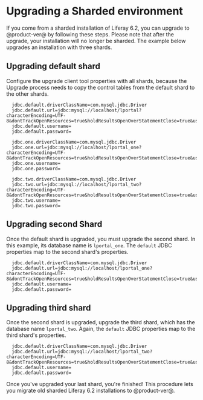 # Upgrading a Sharded environment [](id=upgrading-sharded-environment)

If you come from a sharded installation of Liferay 6.2, you can upgrade to
@product-ver@ by following these steps. Please note that after the upgrade, your
installation will no longer be sharded. The example below upgrades an
installation with three shards. 

## Upgrading default shard [](id=upgrading-default-shard)

Configure the upgrade client tool properties with all shards, because the
Upgrade process needs to copy the control tables from the default shard to the
other shards.

      jdbc.default.driverClassName=com.mysql.jdbc.Driver
      jdbc.default.url=jdbc:mysql://localhost/lportal?characterEncoding=UTF-8&dontTrackOpenResources=true&holdResultsOpenOverStatementClose=true&useFastDateParsing=false&useUnicode=true
      jdbc.default.username=
      jdbc.default.password=

      jdbc.one.driverClassName=com.mysql.jdbc.Driver
      jdbc.one.url=jdbc:mysql://localhost/lportal_one?characterEncoding=UTF-8&dontTrackOpenResources=true&holdResultsOpenOverStatementClose=true&useFastDateParsing=false&useUnicode=true
      jdbc.one.username=
      jdbc.one.password=

      jdbc.two.driverClassName=com.mysql.jdbc.Driver
      jdbc.two.url=jdbc:mysql://localhost/lportal_two?characterEncoding=UTF-8&dontTrackOpenResources=true&holdResultsOpenOverStatementClose=true&useFastDateParsing=false&useUnicode=true
      jdbc.two.username=
      jdbc.two.password=

## Upgrading second Shard [](id=upgrading-second-shard)

Once the default shard is upgraded, you must upgrade the second shard. In this
example, its database name is `lportal_one`. The `default` JDBC properties
map to the second shard's properties.

      jdbc.default.driverClassName=com.mysql.jdbc.Driver
      jdbc.default.url=jdbc:mysql://localhost/lportal_one?characterEncoding=UTF-8&dontTrackOpenResources=true&holdResultsOpenOverStatementClose=true&useFastDateParsing=false&useUnicode=true
      jdbc.default.username=
      jdbc.default.password=

## Upgrading third shard [](id=upgrading-third-shard)

Once the second shard is upgraded, upgrade the third shard, which has the
database name `lportal_two`. Again, the `default` JDBC properties map to the
third shard's properties.

      jdbc.default.driverClassName=com.mysql.jdbc.Driver
      jdbc.default.url=jdbc:mysql://localhost/lportal_two?characterEncoding=UTF-8&dontTrackOpenResources=true&holdResultsOpenOverStatementClose=true&useFastDateParsing=false&useUnicode=true
      jdbc.default.username=
      jdbc.default.password=

Once you've upgraded your last shard, you're finished! This procedure lets you
migrate old sharded Liferay 6.2 installations to @product-ver@. 

